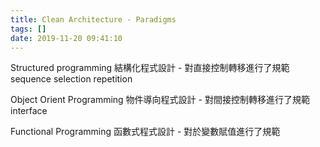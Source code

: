 ```yaml
---
title: Clean Architecture - Paradigms
tags: []
date: 2019-11-20 09:41:10
---
```


Structured programming 結構化程式設計 - 對直接控制轉移進行了規範
    sequence
    selection
    repetition
    
Object Orient Programming 物件導向程式設計 - 對間接控制轉移進行了規範
    interface

Functional Programming 函數式程式設計 - 對於變數賦值進行了規範
    

